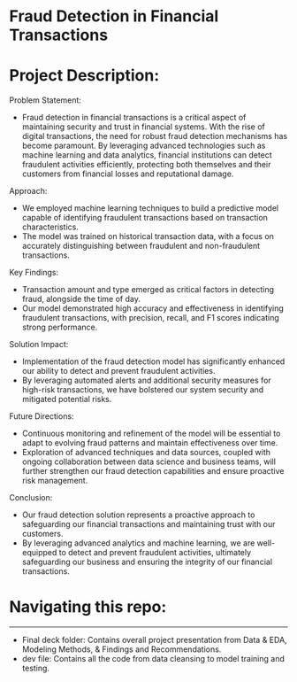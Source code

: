# Fraud Detection in Financial Transactions

# Project Description:

Problem Statement:
* Fraud detection in financial transactions is a critical aspect of maintaining security and trust in financial systems. With the rise of digital transactions, the need for robust fraud detection mechanisms has become paramount. By leveraging advanced technologies such as machine learning and data analytics, financial institutions can detect fraudulent activities efficiently, protecting both themselves and their customers from financial losses and reputational damage.

Approach: 
* We employed machine learning techniques to build a predictive model capable of identifying fraudulent transactions based on transaction characteristics.
* The model was trained on historical transaction data, with a focus on accurately distinguishing between fraudulent and non-fraudulent transactions.


Key Findings:
* Transaction amount and type emerged as critical factors in detecting fraud, alongside the time of day.
* Our model demonstrated high accuracy and effectiveness in identifying fraudulent transactions, with precision, recall, and F1 scores indicating strong performance.


Solution Impact:
* Implementation of the fraud detection model has significantly enhanced our ability to detect and prevent fraudulent activities.
* By leveraging automated alerts and additional security measures for high-risk transactions, we have bolstered our system security and mitigated potential risks.


Future Directions:
* Continuous monitoring and refinement of the model will be essential to adapt to evolving fraud patterns and maintain effectiveness over time.
* Exploration of advanced techniques and data sources, coupled with ongoing collaboration between data science and business teams, will further strengthen our fraud detection capabilities and ensure proactive risk management.

Conclusion:
* Our fraud detection solution represents a proactive approach to safeguarding our financial transactions and maintaining trust with our customers.
* By leveraging advanced analytics and machine learning, we are well-equipped to detect and prevent fraudulent activities, ultimately safeguarding our business and ensuring the integrity of our financial transactions.


# Navigating this repo:
------------------------------------------------------------------------------------------------------------------------------------------------------------------------------------------------------------------------------
* Final deck folder: Contains overall project presentation from Data & EDA, Modeling Methods, & Findings and Recommendations.
* dev file: Contains all the code from data cleansing to model training and testing.

